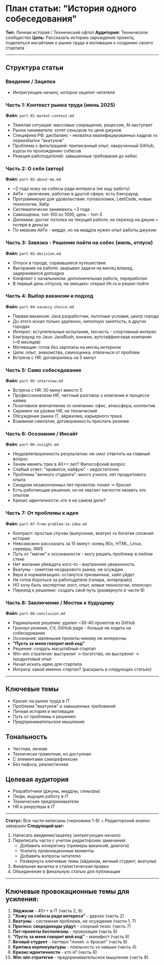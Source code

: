 # План статьи: "История одного собеседования"

**Тип:** Личная история / Технический офтоп
**Аудитория:** Техническое сообщество
**Цель:** Рассказать историю зарождения проекта, поделиться инсайтами о рынке труда и мотивации к созданию своего стартапа

---

## Структура статьи

### Введение / Зацепка
- Интригующее начало, которое зацепит читателя

### Часть 1: Контекст рынка труда (июнь 2025)
**Файл:** `part-01-market-context.md`
- Тяжелая ситуация: массовые сокращения, рецессия, AI наступает
- Рынок нанимателя: хотят сеньоров по цене джунов
- Специфика РФ: дисбаланс - нехватка квалифицированных кадров vs переизбыток "вкатунов"
- Проблема с фильтрацией: приписанный опыт, накрученный GitHub, курсы по прохождению собесов
- Реакция работодателей: завышенные требования до небес

### Часть 2: О себе (автор)
**Файл:** `part-02-about-me.md`
- ~2 года хожу на собесы ради интереса (не ищу работу)
- АйТи - увлечение, работаю в другой сфере, есть бэкграунд
- Программирую для удовольствия: головоломки, LeetCode, новые технологии, Хабр
- Систематически занимаюсь ~3 года
- Самооценка: топ-100 из 1000, цель - топ-3
- Дилемма: достиг потолка на текущей работе, но переход на джуна = потеря в деньгах
- По меркам АйТи - миддл, но на миддла нужен опыт работы джуном

### Часть 3: Завязка - Решение пойти на собес (июль, отпуск)
**Файл:** `part-03-decision.md`
- Отпуск в городе, сорвавшееся путешествие
- Выгорание на работе: закрывал задачи на месяц вперед, задерживался допоздна
- Конфликт с начальником: дополнительная работа, переработки
- В первый день отпуска, на эмоциях: открыл hh.ru и решил пойти

### Часть 4: Выбор вакансии и подход
**Файл:** `part-04-vacancy-choice.md`
- Первая вакансия: Java разработчик, льготные условия, центр города
- До этого искал только удаленно, неполную занятость, в других городах
- Интерес: вступительные испытания, техчасть - спортивный интерес
- Бэкграунд по Java: JavaRush, книжки, аутстаффинговая компания (~6 месяцев)
- Мотивация: готов без зарплаты на месяц интерном
- Цели: опыт, знакомства, самооценка, отвлечься от проблем
- Встреча с HR: договорились на 5 минут

### Часть 5: Само собеседование
**Файл:** `part-05-interview.md`
- Встреча с HR: 30 минут вместо 5
- Профессионализм HR, честный разговор о компании и процессе найма
- Позитивное впечатление от компании: офис, атмосфера, коллектив
- Скрининг на уровне HR, не технический
- Обсуждение рынка IT, эйджизма, карьерного трека
- Взаимная симпатия, договоренность прислать резюме

### Часть 6: Осознание / Инсайт
**Файл:** `part-06-insight.md`
- Неудовлетворенность результатом: не смог ответить на главный вопрос
- Зачем менять трек в 40++ лет? Философский вопрос
- Слабый ответ: "нравится, кайфую" - недостаточно
- Проблема "вечного студента": много учился, нет продуктового опыта
- Синдром незаконченных пет-проектов: понял → бросил
- Есть работающие решения, но не хватает наглости назвать это опытом
- Кризис идентичности: кто я на самом деле?

### Часть 7: От проблемы к идее
**Файл:** `part-07-from-problem-to-idea.md`
- Контраст: простые случаи (выпускник, вкатун) vs богатая сложная история
- Невозможно рассказать за 15 минут: конец 90х, HTML, Linux, серверы, AWS
- Путь от "магии" к осознанности - могу решить проблему в любом стеке
- Нет желания убеждать кого-то - внутренняя уверенность
- Вкатуны - симптом нездорового рынка, не осуждаю
- Вера в нормализацию: останутся призванные, хайп уйдет
- Не готов бороться за работодателя (галера, энтерпрайз)
- НО хочу быть экспертом: рост, опыт, новые технологии, опенсорс
- Переход к решению: создать свой путь (развернуто в части 8)

### Часть 8: Заключение / Мостик к будущему
**Файл:** `part-08-conclusion.md`
- Радикальное решение: удалил ~30-40 проектов из GitHub
- Грохнул резюме, CV, GitHub page - больше не ходить на собеседования
- Осознание: маленькие проекты никому не интересны
- **"Пусть за меня говорит мой код"**
- Решение: создать масштабный стартап
- Win-win стратегия: выстрелит → богатство, не выстрелит → продуктовый опыт
- Начал искать идею для стартапа
- Интрига: какой именно стартап? (раскрыть в следующих статьях)

---

## Ключевые темы
- Кризис на рынке труда в IT
- Проблема "вкатунов" и завышенных требований
- Личная история и мотивация
- Путь от проблемы к решению
- Предпринимательское мышление

## Тональность
- Честная, личная
- Технически грамотная, но доступная
- С элементами саморефлексии
- Без пафоса, реалистичная

## Целевая аудитория
- Разработчики (джуны, миддлы, сеньоры)
- Люди, ищущие работу в IT
- Технические предприниматели
- HR и рекрутеры в IT

---

**Статус:** Все части написаны (черновики 1-8) + Редакторский анализ завершен
**Следующий шаг:**
1. Написать введение/зацепку (интригующее начало)
2. Переписать части с учетом редакторских замечаний:
   - Добавить конкретику (примеры вакансий, диалоги)
   - Усилить провокационные моменты
   - Добавить вопросы читателю
   - Развернуть ключевые темы (эйджизм, вечный студент, вкатуны)
3. Финальная вычитка и стилистическая правка
4. Объединение в финальную статью для публикации

---

## Ключевые провокационные темы для усиления:

1. **Эйджизм** - 40++ в IT (часть 2, 6)
2. **"Хожу на собесы ради интереса"** - дерзко (часть 2)
3. **Вкатуны** - системная проблема, не осуждение (части 1, 7)
4. **Прогноз: сверхдоходы уйдут** - спорный тезис (часть 7)
5. **Пет-проекты бесполезны** - провокация (часть 6)
6. **"Пусть за меня говорит мой код"** - манифест (часть 8)
7. **Вечный студент** - паттерн "понял → бросил" (часть 6)
8. **Критика корпокультуры** - лояльность vs навыки (часть 4)
9. **Кризис идентичности** - кто я? (часть 6)
10. **Win-win стратегия** - предпринимательское мышление (часть 8)
